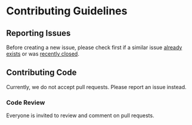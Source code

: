 # Contributing Guidelines

## Reporting Issues

Before creating a new issue, please check first if a similar
issue [already exists](https://github.com/edenlabllc/rmk/issues?state=open) or
was [recently closed](https://github.com/edenlabllc/rmk/issues?direction=desc&page=1&sort=updated&state=closed).

## Contributing Code

Currently, we do not accept pull requests. Please report an issue instead.

### Code Review

Everyone is invited to review and comment on pull requests.
